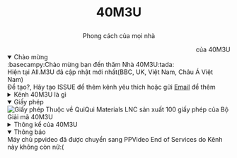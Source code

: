 # <p align=center>40M3U</p>
<p align=center>Phong cách của mọi nhà</p>
<div align=right>của 40M3U</div>
<details open><summary>Chào mừng</summary>:basecampy:Chào mừng bạn đến thăm Nhà 40M3U:tada:<br>Hiện tại All.M3U đã cập nhật mới nhất(BBC, UK, Việt Nam, Châu Á Việt Nam)<br>Để tạo?, Hãy tạo ISSUE để thêm kênh yêu thích hoặc gửi <a href="mailto:phu.hoa.dp@gmail.com?subject=Th%C3%AAm%20k%C3%AAnh&body=Xin%20ch%C3%A0o%2C%20t%C3%B4i%20th%C3%AAm%20k%C3%AAnh%20truy%E1%BB%81n%20h%C3%ACnh%20%C4%91%C6%B0%E1%BB%A3c%20kh%C3%B4ng%0D%0A%0D%0AT%C3%AAn%3A%0D%0AURL%20playlist.m3u%3A%0D%0AT%C3%AAn%20k%C3%AAnh%3A%0D%0AB%E1%BA%A1n%20y%C3%AAu%20c%E1%BA%A7u%20c%E1%BB%A7a%20Th%C3%AAm%20k%C3%AAnh%20truy%E1%BB%81n%20h%C3%ACnh%20kh%C3%B4ng(c%C3%B3%2Fkh%C3%B4ng)%3A">Email</a> để thêm</details>
<details><summary>Kênh 40M3U là gì</summary>40M3U là một kênh thông Việt Nam Ở QuiQui Materials LNC sản xuất (ThanhPremium Plus)<br>Được sản xuất kinh chào bạn</details>
<details open><summary>Giấy phép</summary><img src="https://cliply.co/wp-content/uploads/2019/03/371902260_SENDING_MAIL_400.gif" alt="Giấy phép"> Thuộc về QuiQui Materials LNC sản xuất 100 giấy phép của Bộ Giải mã 40M3U</details>
<details><summary>Thông kể của 40M3U</summary><img src="https://mir-s3-cdn-cf.behance.net/project_modules/disp/fbaed725384057.56344770d122d.gif" alt="Thông kể"><br>Tổng số luồng phát: 3752 luồng<br>Tổng số luồng phát chết: 374 luồng<br>Phát luồng vừa phải<br>Luồng vừa chạy phần 20 ngày 2 giờ 40 phút trên Prteo của 96MXui<br>Tổng Rớt Mạng/Luồng 3 lần<br>Tổng máy chủ: 50 máy chủ và 24 máy chủ TBP-ZP7YOR6 do sản xuất<br>Mở rộng luồng ra: 40km tới 9000km vuông<br>Chúc bạn xem TV Ổn định và mượt mà</details>
<details open><summary>Thông báo</summary>Máy chủ ppvideo đã được chuyển sang PPVideo End of Services do Kênh này không còn nữ:(</details>

